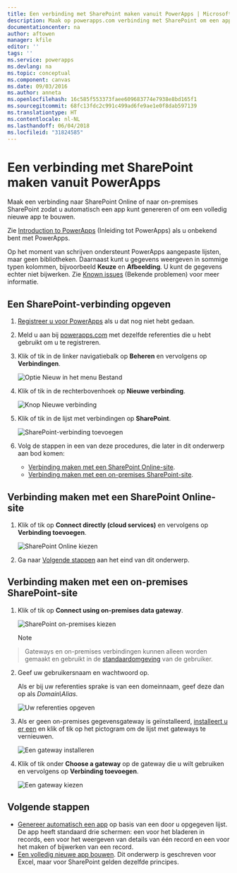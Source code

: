 ```yaml
---
title: Een verbinding met SharePoint maken vanuit PowerApps | Microsoft Docs
description: Maak op powerapps.com verbinding met SharePoint om een app automatisch te kunnen genereren of om een volledig nieuwe app te bouwen.
documentationcenter: na
author: aftowen
manager: kfile
editor: ''
tags: ''
ms.service: powerapps
ms.devlang: na
ms.topic: conceptual
ms.component: canvas
ms.date: 09/03/2016
ms.author: anneta
ms.openlocfilehash: 16c585f553373faee609683774e7938e8bd165f1
ms.sourcegitcommit: 68fc13fdc2c991c499ad6fe9ae1e0f8dab597139
ms.translationtype: HT
ms.contentlocale: nl-NL
ms.lasthandoff: 06/04/2018
ms.locfileid: "31824585"
---
```

# <a name="create-a-connection-to-sharepoint-from-powerapps"></a>Een verbinding met SharePoint maken vanuit PowerApps
Maak een verbinding naar SharePoint Online of naar on-premises SharePoint zodat u automatisch een app kunt genereren of om een volledig nieuwe app te bouwen.

Zie [Introduction to PowerApps](getting-started.md) (Inleiding tot PowerApps) als u onbekend bent met PowerApps.

Op het moment van schrijven ondersteunt PowerApps aangepaste lijsten, maar geen bibliotheken. Daarnaast kunt u gegevens weergeven in sommige typen kolommen, bijvoorbeeld **Keuze** en **Afbeelding**. U kunt de gegevens echter niet bijwerken. Zie [Known issues](connections/connection-sharepoint-online.md#known-issues) (Bekende problemen) voor meer informatie.

## <a name="specify-a-sharepoint-connection"></a>Een SharePoint-verbinding opgeven
1. [Registreer u voor PowerApps](../signup-for-powerapps.md) als u dat nog niet hebt gedaan.

2. Meld u aan bij [powerapps.com](https://web.powerapps.com) met dezelfde referenties die u hebt gebruikt om u te registreren.

3. Klik of tik in de linker navigatiebalk op **Beheren** en vervolgens op **Verbindingen**.

    ![Optie Nieuw in het menu Bestand](./media/connect-to-sharepoint/manage-connections.png)

4. Klik of tik in de rechterbovenhoek op **Nieuwe verbinding**.

    ![Knop Nieuwe verbinding](./media/connect-to-sharepoint/new-connection.png)

5. Klik of tik in de lijst met verbindingen op **SharePoint**.

    ![SharePoint-verbinding toevoegen](./media/connect-to-sharepoint/add-sp-portal.png)

6. Volg de stappen in een van deze procedures, die later in dit onderwerp aan bod komen:

   * [Verbinding maken met een SharePoint Online-site](connect-to-sharepoint.md#connect-to-a-sharepoint-online-site).
   * [Verbinding maken met een on-premises SharePoint-site](connect-to-sharepoint.md#connect-to-an-on-premises-sharepoint-site).

## <a name="connect-to-a-sharepoint-online-site"></a>Verbinding maken met een SharePoint Online-site
1. Klik of tik op **Connect directly (cloud services)** en vervolgens op **Verbinding toevoegen**.

    ![SharePoint Online kiezen](./media/connect-to-sharepoint/choose-online.png)

2. Ga naar [Volgende stappen](connect-to-sharepoint.md#next-steps) aan het eind van dit onderwerp.

## <a name="connect-to-an-on-premises-sharepoint-site"></a>Verbinding maken met een on-premises SharePoint-site
1. Klik of tik op **Connect using on-premises data gateway**.

    ![SharePoint on-premises kiezen](./media/connect-to-sharepoint/choose-onprem.png)

    > [!NOTE]
> Gateways en on-premises verbindingen kunnen alleen worden gemaakt en gebruikt in de [standaardomgeving](working-with-environments.md) van de gebruiker.

2. Geef uw gebruikersnaam en wachtwoord op.

    Als er bij uw referenties sprake is van een domeinnaam, geef deze dan op als *Domain\Alias*.

    ![Uw referenties opgeven](./media/connect-to-sharepoint/specify-credentials.png)

3. Als er geen on-premises gegevensgateway is geïnstalleerd, [installeert u er een](gateway-reference.md) en klik of tik op het pictogram om de lijst met gateways te vernieuwen.

    ![Een gateway installeren](./media/connect-to-sharepoint/install-gateway.png)

4. Klik of tik onder **Choose a gateway** op de gateway die u wilt gebruiken en vervolgens op **Verbinding toevoegen**.

    ![Een gateway kiezen](./media/connect-to-sharepoint/choose-gateway.png)

## <a name="next-steps"></a>Volgende stappen
* [Genereer automatisch een app](app-from-sharepoint.md) op basis van een door u opgegeven lijst. De app heeft standaard drie schermen: een voor het bladeren in records, een voor het weergeven van details van één record en een voor het maken of bijwerken van een record.
* [Een volledig nieuwe app bouwen](get-started-create-from-blank.md). Dit onderwerp is geschreven voor Excel, maar voor SharePoint gelden dezelfde principes.
